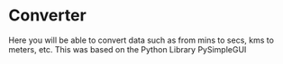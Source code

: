 # Converter

Here you will be able to convert data such as from mins to secs, kms to meters, etc. This was based on the Python Library PySimpleGUI 

